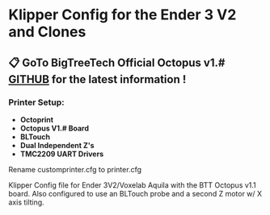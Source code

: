 # **Klipper Config for the Ender 3 V2 and Clones**

## **📋 GoTo BigTreeTech Official Octopus v1.# [GITHUB](https://github.com/bigtreetech/BIGTREETECH-OCTOPUS-V1.0) for the latest information !**

### **Printer Setup:**

- **Octoprint**
- **Octopus V1.# Board**
- **BLTouch**
- **Dual Independent Z's**
- **TMC2209 UART Drivers**

Rename customprinter.cfg to printer.cfg

Klipper Config file for Ender 3V2/Voxelab Aquila with the BTT Octopus v1.1 board.  Also configured to use an BLTouch probe and a second Z motor w/ X axis tilting.
